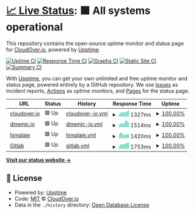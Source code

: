 # [📈 Live Status](https://cloudover.github.io/upptime): <!--live status--> **🟩 All systems operational**

This repository contains the open-source uptime monitor and status page for [CloudOver.io](http://cloudover.org), powered by [Upptime](https://github.com/upptime/upptime).

[![Uptime CI](https://github.com/cloudover/upptime/workflows/Uptime%20CI/badge.svg)](https://github.com/cloudover/upptime/actions?query=workflow%3A%22Uptime+CI%22)
[![Response Time CI](https://github.com/cloudover/upptime/workflows/Response%20Time%20CI/badge.svg)](https://github.com/cloudover/upptime/actions?query=workflow%3A%22Response+Time+CI%22)
[![Graphs CI](https://github.com/cloudover/upptime/workflows/Graphs%20CI/badge.svg)](https://github.com/cloudover/upptime/actions?query=workflow%3A%22Graphs+CI%22)
[![Static Site CI](https://github.com/cloudover/upptime/workflows/Static%20Site%20CI/badge.svg)](https://github.com/cloudover/upptime/actions?query=workflow%3A%22Static+Site+CI%22)
[![Summary CI](https://github.com/cloudover/upptime/workflows/Summary%20CI/badge.svg)](https://github.com/cloudover/upptime/actions?query=workflow%3A%22Summary+CI%22)

With [Upptime](https://upptime.js.org), you can get your own unlimited and free uptime monitor and status page, powered entirely by a GitHub repository. We use [Issues](https://github.com/cloudover/upptime/issues) as incident reports, [Actions](https://github.com/cloudover/upptime/actions) as uptime monitors, and [Pages](https://cloudover.github.io/upptime) for the status page.

<!--start: status pages-->
<!-- This summary is generated by Upptime (https://github.com/upptime/upptime) -->
<!-- Do not edit this manually, your changes will be overwritten -->
<!-- prettier-ignore -->
| URL | Status | History | Response Time | Uptime |
| --- | ------ | ------- | ------------- | ------ |
| <img alt="" src="https://icons.duckduckgo.com/ip3/cloudover.io.ico" height="13"> [cloudover.io](https://cloudover.io) | 🟩 Up | [cloudover-io.yml](https://github.com/cloudOver/upptime/commits/HEAD/history/cloudover-io.yml) | <details><summary><img alt="Response time graph" src="./graphs/cloudover-io/response-time-week.png" height="20"> 1327ms</summary><br><a href="https://cloudover.github.io/upptime/history/cloudover-io"><img alt="Response time 1327" src="https://img.shields.io/endpoint?url=https%3A%2F%2Fraw.githubusercontent.com%2FcloudOver%2Fupptime%2FHEAD%2Fapi%2Fcloudover-io%2Fresponse-time.json"></a><br><a href="https://cloudover.github.io/upptime/history/cloudover-io"><img alt="24-hour response time 1894" src="https://img.shields.io/endpoint?url=https%3A%2F%2Fraw.githubusercontent.com%2FcloudOver%2Fupptime%2FHEAD%2Fapi%2Fcloudover-io%2Fresponse-time-day.json"></a><br><a href="https://cloudover.github.io/upptime/history/cloudover-io"><img alt="7-day response time 1327" src="https://img.shields.io/endpoint?url=https%3A%2F%2Fraw.githubusercontent.com%2FcloudOver%2Fupptime%2FHEAD%2Fapi%2Fcloudover-io%2Fresponse-time-week.json"></a><br><a href="https://cloudover.github.io/upptime/history/cloudover-io"><img alt="30-day response time 1327" src="https://img.shields.io/endpoint?url=https%3A%2F%2Fraw.githubusercontent.com%2FcloudOver%2Fupptime%2FHEAD%2Fapi%2Fcloudover-io%2Fresponse-time-month.json"></a><br><a href="https://cloudover.github.io/upptime/history/cloudover-io"><img alt="1-year response time 1327" src="https://img.shields.io/endpoint?url=https%3A%2F%2Fraw.githubusercontent.com%2FcloudOver%2Fupptime%2FHEAD%2Fapi%2Fcloudover-io%2Fresponse-time-year.json"></a></details> | <details><summary><a href="https://cloudover.github.io/upptime/history/cloudover-io">100.00%</a></summary><a href="https://cloudover.github.io/upptime/history/cloudover-io"><img alt="All-time uptime 100.00%" src="https://img.shields.io/endpoint?url=https%3A%2F%2Fraw.githubusercontent.com%2FcloudOver%2Fupptime%2FHEAD%2Fapi%2Fcloudover-io%2Fuptime.json"></a><br><a href="https://cloudover.github.io/upptime/history/cloudover-io"><img alt="24-hour uptime 100.00%" src="https://img.shields.io/endpoint?url=https%3A%2F%2Fraw.githubusercontent.com%2FcloudOver%2Fupptime%2FHEAD%2Fapi%2Fcloudover-io%2Fuptime-day.json"></a><br><a href="https://cloudover.github.io/upptime/history/cloudover-io"><img alt="7-day uptime 100.00%" src="https://img.shields.io/endpoint?url=https%3A%2F%2Fraw.githubusercontent.com%2FcloudOver%2Fupptime%2FHEAD%2Fapi%2Fcloudover-io%2Fuptime-week.json"></a><br><a href="https://cloudover.github.io/upptime/history/cloudover-io"><img alt="30-day uptime 100.00%" src="https://img.shields.io/endpoint?url=https%3A%2F%2Fraw.githubusercontent.com%2FcloudOver%2Fupptime%2FHEAD%2Fapi%2Fcloudover-io%2Fuptime-month.json"></a><br><a href="https://cloudover.github.io/upptime/history/cloudover-io"><img alt="1-year uptime 100.00%" src="https://img.shields.io/endpoint?url=https%3A%2F%2Fraw.githubusercontent.com%2FcloudOver%2Fupptime%2FHEAD%2Fapi%2Fcloudover-io%2Fuptime-year.json"></a></details>
| <img alt="" src="https://icons.duckduckgo.com/ip3/dinemic.io.ico" height="13"> [dinemic.io](https://dinemic.io) | 🟩 Up | [dinemic-io.yml](https://github.com/cloudOver/upptime/commits/HEAD/history/dinemic-io.yml) | <details><summary><img alt="Response time graph" src="./graphs/dinemic-io/response-time-week.png" height="20"> 1514ms</summary><br><a href="https://cloudover.github.io/upptime/history/dinemic-io"><img alt="Response time 1514" src="https://img.shields.io/endpoint?url=https%3A%2F%2Fraw.githubusercontent.com%2FcloudOver%2Fupptime%2FHEAD%2Fapi%2Fdinemic-io%2Fresponse-time.json"></a><br><a href="https://cloudover.github.io/upptime/history/dinemic-io"><img alt="24-hour response time 1334" src="https://img.shields.io/endpoint?url=https%3A%2F%2Fraw.githubusercontent.com%2FcloudOver%2Fupptime%2FHEAD%2Fapi%2Fdinemic-io%2Fresponse-time-day.json"></a><br><a href="https://cloudover.github.io/upptime/history/dinemic-io"><img alt="7-day response time 1514" src="https://img.shields.io/endpoint?url=https%3A%2F%2Fraw.githubusercontent.com%2FcloudOver%2Fupptime%2FHEAD%2Fapi%2Fdinemic-io%2Fresponse-time-week.json"></a><br><a href="https://cloudover.github.io/upptime/history/dinemic-io"><img alt="30-day response time 1514" src="https://img.shields.io/endpoint?url=https%3A%2F%2Fraw.githubusercontent.com%2FcloudOver%2Fupptime%2FHEAD%2Fapi%2Fdinemic-io%2Fresponse-time-month.json"></a><br><a href="https://cloudover.github.io/upptime/history/dinemic-io"><img alt="1-year response time 1514" src="https://img.shields.io/endpoint?url=https%3A%2F%2Fraw.githubusercontent.com%2FcloudOver%2Fupptime%2FHEAD%2Fapi%2Fdinemic-io%2Fresponse-time-year.json"></a></details> | <details><summary><a href="https://cloudover.github.io/upptime/history/dinemic-io">100.00%</a></summary><a href="https://cloudover.github.io/upptime/history/dinemic-io"><img alt="All-time uptime 100.00%" src="https://img.shields.io/endpoint?url=https%3A%2F%2Fraw.githubusercontent.com%2FcloudOver%2Fupptime%2FHEAD%2Fapi%2Fdinemic-io%2Fuptime.json"></a><br><a href="https://cloudover.github.io/upptime/history/dinemic-io"><img alt="24-hour uptime 100.00%" src="https://img.shields.io/endpoint?url=https%3A%2F%2Fraw.githubusercontent.com%2FcloudOver%2Fupptime%2FHEAD%2Fapi%2Fdinemic-io%2Fuptime-day.json"></a><br><a href="https://cloudover.github.io/upptime/history/dinemic-io"><img alt="7-day uptime 100.00%" src="https://img.shields.io/endpoint?url=https%3A%2F%2Fraw.githubusercontent.com%2FcloudOver%2Fupptime%2FHEAD%2Fapi%2Fdinemic-io%2Fuptime-week.json"></a><br><a href="https://cloudover.github.io/upptime/history/dinemic-io"><img alt="30-day uptime 100.00%" src="https://img.shields.io/endpoint?url=https%3A%2F%2Fraw.githubusercontent.com%2FcloudOver%2Fupptime%2FHEAD%2Fapi%2Fdinemic-io%2Fuptime-month.json"></a><br><a href="https://cloudover.github.io/upptime/history/dinemic-io"><img alt="1-year uptime 100.00%" src="https://img.shields.io/endpoint?url=https%3A%2F%2Fraw.githubusercontent.com%2FcloudOver%2Fupptime%2FHEAD%2Fapi%2Fdinemic-io%2Fuptime-year.json"></a></details>
| <img alt="" src="https://icons.duckduckgo.com/ip3/himalaje.eu.ico" height="13"> [himalaje](https://himalaje.eu) | 🟩 Up | [himalaje.yml](https://github.com/cloudOver/upptime/commits/HEAD/history/himalaje.yml) | <details><summary><img alt="Response time graph" src="./graphs/himalaje/response-time-week.png" height="20"> 1420ms</summary><br><a href="https://cloudover.github.io/upptime/history/himalaje"><img alt="Response time 1420" src="https://img.shields.io/endpoint?url=https%3A%2F%2Fraw.githubusercontent.com%2FcloudOver%2Fupptime%2FHEAD%2Fapi%2Fhimalaje%2Fresponse-time.json"></a><br><a href="https://cloudover.github.io/upptime/history/himalaje"><img alt="24-hour response time 1324" src="https://img.shields.io/endpoint?url=https%3A%2F%2Fraw.githubusercontent.com%2FcloudOver%2Fupptime%2FHEAD%2Fapi%2Fhimalaje%2Fresponse-time-day.json"></a><br><a href="https://cloudover.github.io/upptime/history/himalaje"><img alt="7-day response time 1420" src="https://img.shields.io/endpoint?url=https%3A%2F%2Fraw.githubusercontent.com%2FcloudOver%2Fupptime%2FHEAD%2Fapi%2Fhimalaje%2Fresponse-time-week.json"></a><br><a href="https://cloudover.github.io/upptime/history/himalaje"><img alt="30-day response time 1420" src="https://img.shields.io/endpoint?url=https%3A%2F%2Fraw.githubusercontent.com%2FcloudOver%2Fupptime%2FHEAD%2Fapi%2Fhimalaje%2Fresponse-time-month.json"></a><br><a href="https://cloudover.github.io/upptime/history/himalaje"><img alt="1-year response time 1420" src="https://img.shields.io/endpoint?url=https%3A%2F%2Fraw.githubusercontent.com%2FcloudOver%2Fupptime%2FHEAD%2Fapi%2Fhimalaje%2Fresponse-time-year.json"></a></details> | <details><summary><a href="https://cloudover.github.io/upptime/history/himalaje">100.00%</a></summary><a href="https://cloudover.github.io/upptime/history/himalaje"><img alt="All-time uptime 100.00%" src="https://img.shields.io/endpoint?url=https%3A%2F%2Fraw.githubusercontent.com%2FcloudOver%2Fupptime%2FHEAD%2Fapi%2Fhimalaje%2Fuptime.json"></a><br><a href="https://cloudover.github.io/upptime/history/himalaje"><img alt="24-hour uptime 100.00%" src="https://img.shields.io/endpoint?url=https%3A%2F%2Fraw.githubusercontent.com%2FcloudOver%2Fupptime%2FHEAD%2Fapi%2Fhimalaje%2Fuptime-day.json"></a><br><a href="https://cloudover.github.io/upptime/history/himalaje"><img alt="7-day uptime 100.00%" src="https://img.shields.io/endpoint?url=https%3A%2F%2Fraw.githubusercontent.com%2FcloudOver%2Fupptime%2FHEAD%2Fapi%2Fhimalaje%2Fuptime-week.json"></a><br><a href="https://cloudover.github.io/upptime/history/himalaje"><img alt="30-day uptime 100.00%" src="https://img.shields.io/endpoint?url=https%3A%2F%2Fraw.githubusercontent.com%2FcloudOver%2Fupptime%2FHEAD%2Fapi%2Fhimalaje%2Fuptime-month.json"></a><br><a href="https://cloudover.github.io/upptime/history/himalaje"><img alt="1-year uptime 100.00%" src="https://img.shields.io/endpoint?url=https%3A%2F%2Fraw.githubusercontent.com%2FcloudOver%2Fupptime%2FHEAD%2Fapi%2Fhimalaje%2Fuptime-year.json"></a></details>
| <img alt="" src="https://icons.duckduckgo.com/ip3/gitlab.cloudover.io.ico" height="13"> [Gitlab](https://gitlab.cloudover.io) | 🟩 Up | [gitlab.yml](https://github.com/cloudOver/upptime/commits/HEAD/history/gitlab.yml) | <details><summary><img alt="Response time graph" src="./graphs/gitlab/response-time-week.png" height="20"> 1753ms</summary><br><a href="https://cloudover.github.io/upptime/history/gitlab"><img alt="Response time 1753" src="https://img.shields.io/endpoint?url=https%3A%2F%2Fraw.githubusercontent.com%2FcloudOver%2Fupptime%2FHEAD%2Fapi%2Fgitlab%2Fresponse-time.json"></a><br><a href="https://cloudover.github.io/upptime/history/gitlab"><img alt="24-hour response time 2284" src="https://img.shields.io/endpoint?url=https%3A%2F%2Fraw.githubusercontent.com%2FcloudOver%2Fupptime%2FHEAD%2Fapi%2Fgitlab%2Fresponse-time-day.json"></a><br><a href="https://cloudover.github.io/upptime/history/gitlab"><img alt="7-day response time 1753" src="https://img.shields.io/endpoint?url=https%3A%2F%2Fraw.githubusercontent.com%2FcloudOver%2Fupptime%2FHEAD%2Fapi%2Fgitlab%2Fresponse-time-week.json"></a><br><a href="https://cloudover.github.io/upptime/history/gitlab"><img alt="30-day response time 1753" src="https://img.shields.io/endpoint?url=https%3A%2F%2Fraw.githubusercontent.com%2FcloudOver%2Fupptime%2FHEAD%2Fapi%2Fgitlab%2Fresponse-time-month.json"></a><br><a href="https://cloudover.github.io/upptime/history/gitlab"><img alt="1-year response time 1753" src="https://img.shields.io/endpoint?url=https%3A%2F%2Fraw.githubusercontent.com%2FcloudOver%2Fupptime%2FHEAD%2Fapi%2Fgitlab%2Fresponse-time-year.json"></a></details> | <details><summary><a href="https://cloudover.github.io/upptime/history/gitlab">100.00%</a></summary><a href="https://cloudover.github.io/upptime/history/gitlab"><img alt="All-time uptime 100.00%" src="https://img.shields.io/endpoint?url=https%3A%2F%2Fraw.githubusercontent.com%2FcloudOver%2Fupptime%2FHEAD%2Fapi%2Fgitlab%2Fuptime.json"></a><br><a href="https://cloudover.github.io/upptime/history/gitlab"><img alt="24-hour uptime 100.00%" src="https://img.shields.io/endpoint?url=https%3A%2F%2Fraw.githubusercontent.com%2FcloudOver%2Fupptime%2FHEAD%2Fapi%2Fgitlab%2Fuptime-day.json"></a><br><a href="https://cloudover.github.io/upptime/history/gitlab"><img alt="7-day uptime 100.00%" src="https://img.shields.io/endpoint?url=https%3A%2F%2Fraw.githubusercontent.com%2FcloudOver%2Fupptime%2FHEAD%2Fapi%2Fgitlab%2Fuptime-week.json"></a><br><a href="https://cloudover.github.io/upptime/history/gitlab"><img alt="30-day uptime 100.00%" src="https://img.shields.io/endpoint?url=https%3A%2F%2Fraw.githubusercontent.com%2FcloudOver%2Fupptime%2FHEAD%2Fapi%2Fgitlab%2Fuptime-month.json"></a><br><a href="https://cloudover.github.io/upptime/history/gitlab"><img alt="1-year uptime 100.00%" src="https://img.shields.io/endpoint?url=https%3A%2F%2Fraw.githubusercontent.com%2FcloudOver%2Fupptime%2FHEAD%2Fapi%2Fgitlab%2Fuptime-year.json"></a></details>

<!--end: status pages-->

[**Visit our status website →**](https://cloudover.github.io/upptime)

## 📄 License

- Powered by: [Upptime](https://github.com/upptime/upptime)
- Code: [MIT](./LICENSE) © [CloudOver.io](http://cloudover.org)
- Data in the `./history` directory: [Open Database License](https://opendatacommons.org/licenses/odbl/1-0/)
